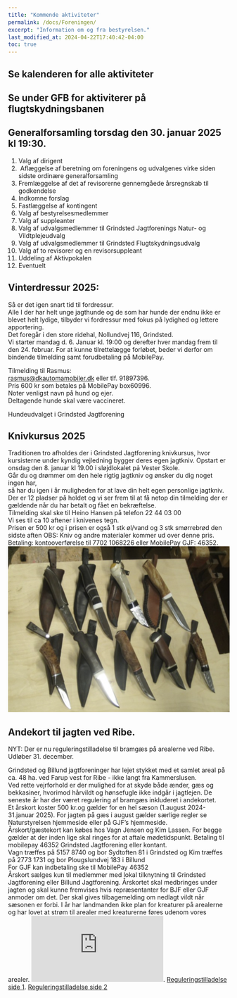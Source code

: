```yaml
---
title: "Kommende aktiviteter"
permalink: /docs/Foreningen/
excerpt: "Information om og fra bestyrelsen."
last_modified_at: 2024-04-22T17:40:42-04:00
toc: true
---
```

## Se kalenderen for alle aktiviteter

## Se under GFB for aktiviterer på flugtskydningsbanen

## Generalforsamling torsdag den 30. januar 2025 kl 19:30.
1. Valg af dirigent
2.  Aflæggelse af beretning om foreningens og udvalgenes virke siden sidste ordinære generalforsamling
3. Fremlæggelse af det af revisorerne gennemgåede årsregnskab til godkendelse
4. Indkomne forslag
5. Fastlæggelse af kontingent
6. Valg af bestyrelsesmedlemmer
7. Valg af suppleanter
8. Valg af udvalgsmedlemmer til Grindsted Jagtforenings Natur- og Vildtplejeudvalg
9. Valg af udvalgsmedlemmer til Grindsted Flugtskydningsudvalg
10. Valg af to revisorer og en revisorsuppleant
11. Uddeling af Aktivpokalen
12. Eventuelt    
    
## Vinterdressur 2025:

Så er det igen snart tid til fordressur.   
Alle I der har helt unge jagthunde og de som har hunde der endnu ikke er blevet helt lydige, tilbyder vi fordressur med fokus på lydighed og lettere apportering.    
Det foregår i den store ridehal, Nollundvej 116, Grindsted.    
Vi starter mandag d. 6. Januar kl. 19:00 og derefter hver mandag frem til den 24. februar.
For at kunne tilrettelægge forløbet, beder vi derfor om bindende tilmelding samt forudbetaling på MobilePay.

Tilmelding til Rasmus:  
rasmus@dkautomamobiler.dk eller tlf. 91897396.  
Pris 600 kr som betales på MobilePay box60996.   
Noter venligst navn på hund og ejer.  
Deltagende hunde skal være vaccineret.   

Hundeudvalget i Grindsted Jagtforening
## Knivkursus 2025
Traditionen tro afholdes der i Grindsted Jagtforening knivkursus, hvor kursisterne under kyndig vejledning bygger deres egen jagtkniv.
Opstart er onsdag den 8. januar kl 19.00 i sløjdlokalet pả Vester Skole.   
Går du og drømmer om den hele rigtig jagtkniv og ønsker du dig noget ingen har,   
så har du igen i år muligheden for at lave din helt egen personlige jagtkniv.   
Der er 12 pladser på holdet og vi ser frem til at få netop din tilmelding der er gældende når du har betalt og fået en bekræftelse.   
Tilmelding skal ske til Heino Hansen på telefon 22 44 03 00   
Vi ses til ca 10 aftener i knivenes tegn.   
Prisen er 500 kr og i prisen er også 1 stk øl/vand og 3 stk smørrebrød den sidste aften
OBS: Kniv og andre materialer kommer ud over denne pris.  
Betaling: kontooverførelse til 7702 1068226 eller MobilePay GJF: 46352.   
![Fra tidligere år](/images/Kniv.png)

## Andekort til jagten ved Ribe.  

NYT: Der er nu reguleringstilladelse til bramgæs på arealerne ved Ribe. Udløber 31. december.

Grindsted og Billund jagtforeninger har lejet stykket med et samlet areal på ca. 48 ha. ved Farup vest for Ribe - ikke langt fra Kammerslusen.   
Ved rette vejrforhold er der mulighed for at skyde både ænder, gæs og bekkasiner, hvorimod hårvildt og hønsefugle ikke indgår i jagtlejen. De seneste år har der været regulering af bramgæs inkluderet i andekortet.    
Et årskort koster 500 kr.og gælder for en hel sæson (1.august 2024- 31.januar 2025). For jagten på gæs i august gælder særlige regler se Naturstyrelsen hjemmeside eller på GJF’s hjemmeside.    
Årskort/gæstekort kan købes hos Vagn Jensen og Kim Lassen. For begge gælder at der inden lige skal ringes for at aftale mødetidspunkt. Betaling til mobilepay 46352 Grindsted Jagtforening eller kontant.    
Vagn træffes på 5157 8740 og bor Sydtoften 81 i Grindsted og Kim træffes på 2773 1731 og bor Plougslundvej 183 i Billund    
For GJF kan indbetaling ske til MobilePay 46352    
Årskort sælges kun til medlemmer med lokal tilknytning til Grindsted Jagtforening eller Billund Jagtforening. Årskortet skal medbringes under jagten og skal kunne fremvises hvis repræsentanter for BJF eller GJF anmoder om det. Der skal gives tilbagemelding om nedlagt vildt når sæsonen er forbi. I år har landmanden ikke plan for kreaturer på arealerne og har lovet at strøm til arealer med kreaturerne føres udenom vores arealer. 
![Kort Ribejagten2024.pdf](https://github.com/user-attachments/files/16202117/Kort.Ribejagten2024.pdf). 
[Reguleringstilladelse side 1](/images/Regulering2024side1.jpg). 
[Reguleringstilladelse side 2](/images/Regulering2024side2.jpg)
